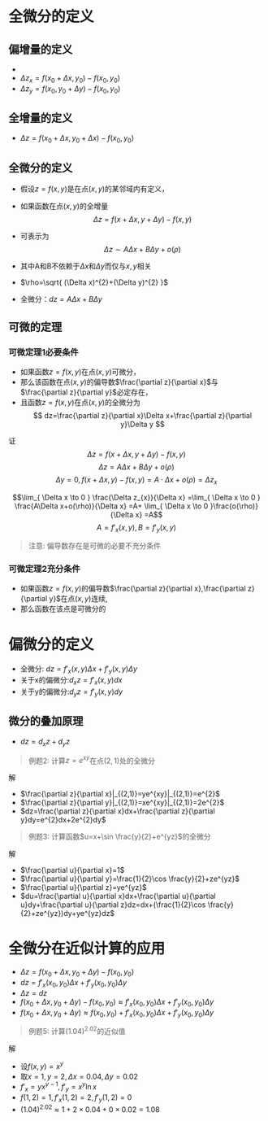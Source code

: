# 全微分的定义

## 偏增量的定义
- 
- $\Delta z_{x}=f(x_{0}+\Delta x,y_{0})-f(x_{0},y_{0})$
- $\Delta z_{y}=f(x_{0},y_{0}+\Delta y)-f(x_{0},y_{0})$

## 全增量的定义

- $\Delta z=f(x_{0}+\Delta x,y_{0}+\Delta x)-f(x_{0},y_{0})$

## 全微分的定义
- 假设$z=f(x,y)$是在点$(x,y)$的某邻域内有定义，
- 如果函数在点$(x,y)$的全增量 $$\Delta z=f(x+\Delta x,y+\Delta y)-f(x,y)$$
- 可表示为$$\Delta z\sim A\Delta x+B\Delta y+o(\rho)$$
- 其中A和B不依赖于$\Delta x$和$\Delta y$而仅与$x,y$相关
- $\rho=\sqrt{ (\Delta x)^{2}+(\Delta y)^{2} }$

- 全微分：$dz=A\Delta x+B\Delta y$

## 可微的定理

### 可微定理1必要条件
- 如果函数$z=f(x,y)$在点$(x,y)$可微分，
- 那么该函数在点$(x,y)$的偏导数$\frac{\partial z}{\partial x}$与$\frac{\partial z}{\partial y}$必定存在，
- 且函数$z=f(x,y)$在点$(x, y)$的全微分为 
$$
dz=\frac{\partial z}{\partial x}\Delta x+\frac{\partial z}{\partial y}\Delta y
$$

证
$$\Delta z=f(x+\Delta x,y+\Delta y)-f(x,y)$$
$$\Delta z=A\Delta x+B\Delta y+o(\rho)$$
$$\Delta y=0, 
f(x+\Delta x,y)-f(x,y)
=A\cdot\Delta x+o(\rho)
=\Delta z_{x}$$

$$\lim_{ \Delta x \to 0 } \frac{\Delta z_{x}}{\Delta x}
=\lim_{ \Delta x \to 0 } \frac{A\Delta x+o(\rho)}{\Delta x}
=A+ \lim_{ \Delta x \to 0 }\frac{o(\rho)}{\Delta x}
=A$$
$$A=f'_{x}(x,y),B=f'_{y}(x,y)$$

>注意: 偏导数存在是可微的必要不充分条件

### 可微定理2充分条件

- 如果函数$z=f(x,y)$的偏导数$\frac{\partial z}{\partial x},\frac{\partial z}{\partial y}$在点$(x,y)$连续,
- 那么函数在该点是可微分的

# 偏微分的定义

- 全微分: $dz=f'_{x}(x,y)\Delta x+f'_{y}(x,y)\Delta y$
- 关于x的偏微分:$d_{x}z=f'_{x}(x,y)dx$
- 关于y的偏微分:$d_{y}z=f'_{y}(x,y)dy$

## 微分的叠加原理

- $dz=d_{x}z+d_{y}z$

> 例题2: 计算$z=e^{xy}$在点$(2,1)$处的全微分

解
- $\frac{\partial z}{\partial x}|_{(2,1)}=ye^{xy}|_{(2,1)}=e^{2}$
- $\frac{\partial z}{\partial y}|_{(2,1)}=xe^{xy}|_{(2,1)}=2e^{2}$
- $dz=\frac{\partial z}{\partial x}dx+\frac{\partial z}{\partial y}dy=e^{2}dx+2e^{2}dy$

> 例题3: 计算函数$u=x+\sin \frac{y}{2}+e^{yz}$的全微分

解
- $\frac{\partial u}{\partial x}=1$
- $\frac{\partial u}{\partial y}=\frac{1}{2}\cos \frac{y}{2}+ze^{yz}$
- $\frac{\partial u}{\partial z}=ye^{yz}$
- $du=\frac{\partial u}{\partial x}dx+\frac{\partial u}{\partial u}dy+\frac{\partial u}{\partial z}dz=dx+(\frac{1}{2}\cos \frac{y}{2}+ze^{yz})dy+ye^{yz}dz$


# 全微分在近似计算的应用

- $\Delta z=f(x_{0}+\Delta x,y_{0}+\Delta y)-f(x_{0},y_{0})$
- $dz=f'_{x}(x_{0},y_{0})\Delta x+f'_{y}(x_{0},y_{0})\Delta y$
- $\Delta z=dz$
- $f(x_{0}+\Delta x,y_{0}+\Delta y)-f(x_{0},y_{0}) \approx f'_{x}(x_{0},y_{0})\Delta x+f'_{y}(x_{0},y_{0})\Delta y$
- $f(x_{0}+\Delta x,y_{0}+\Delta y) \approx f(x_{0},y_{0})+f'_{x}(x_{0},y_{0})\Delta x+f'_{y}(x_{0},y_{0})\Delta y$

> 例题5: 计算$(1.04)^{2.02}$的近似值

解
- 设$f(x,y)=x^{y}$
- 取$x=1,y=2,\Delta x=0.04,\Delta y=0.02$
- $f'_{x}=yx^{y-1},f'_{y}=x^{y}\ln x$
- $f(1,2)=1,f'_{x}(1,2)=2,f'_{y}(1,2)=0$
- $(1.04)^{2.02}\approx 1+2\times0.04+0\times0.02=1.08$

